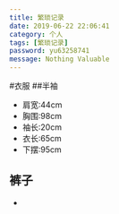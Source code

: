 ```yaml
---
title: 繁琐记录
date: 2019-06-22 22:06:41
category: 个人
tags: [繁琐记录]
password: yu63258741
message: Nothing Valuable
---
```

#衣服
##半袖
* 肩宽:44cm
* 胸围:98cm
* 袖长:20cm
* 衣长:65cm
* 下摆:95cm
## 裤子
* 
